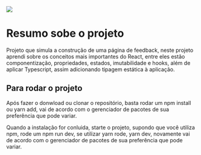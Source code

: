 <img src="/thumbnail.png">

# Resumo sobe o projeto

Projeto que simula a construção de uma página de feedback, neste projeto aprendi sobre os conceitos mais importantes do React, entre eles estão componentização, propriedades, estados, imutabilidade e hooks, além de aplicar Typescript, assim adicionando tipagem estática à aplicação.

## Para rodar o projeto

Após fazer o donwload ou clonar o repositório, basta rodar um npm install ou yarn add, vai de acordo com o gerenciador de pacotes de sua preferência que pode variar.

Quando a instalação for conluida, starte o projeto, supondo que você utiliza npm, rode um npm run dev, se utilizar yarn rode, yarn dev, novamente  vai de acordo com o gerenciador de pacotes de sua preferência que pode variar.